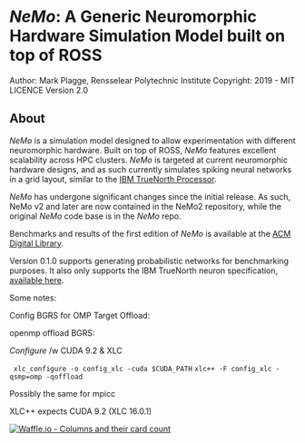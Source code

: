 
# *NeMo*: A Generic Neuromorphic Hardware Simulation Model built on top of ROSS
Author: Mark Plagge, Rensselear Polytechnic Institute
Copyright: 2019 - MIT LICENCE
Version 2.0
## About ##


*NeMo* is a simulation model designed to allow experimentation with different neuromorphic hardware. Built on top of ROSS, *NeMo* features excellent scalability across HPC clusters. *NeMo* is targeted at current neuromorphic hardware designs, and as such currently simulates spiking neural networks in a grid layout, similar to the [IBM TrueNorth Processor](http://science.sciencemag.org/content/345/6197/668.short). 

*NeMo* has undergone significant changes since the initial release. As such, NeMo v2 and later are now contained in the NeMo2 repository, while the original *NeMo* code base is in the *NeMo* repo. 

Benchmarks and results of the first edition of *NeMo* is available at the [ACM Digital Library](http://doi.acm.org/10.1145/2901378.2901392). 


Version 0.1.0 supports generating probabilistic networks for benchmarking purposes. It also only supports the IBM TrueNorth neuron specification, [available here](http://ieeexplore.ieee.org/xpls/abs_all.jsp?arnumber=6707077&tag=1).




Some notes:


Config BGRS for OMP Target Offload:

openmp offload BGRS:
  
  *Configure* /w CUDA 9.2 & XLC
  
 ` xlc_configure -o config_xlc -cuda $CUDA_PATH` 
  `xlc++ -F config_xlc -qsmp=omp -qoffload`
  
  Possibly the same for mpicc
  
  XLC++ expects CUDA 9.2 (XLC 16.0.1)

[![Waffle.io - Columns and their card count](https://badge.waffle.io/d8e07f08b2592fb5c5a8bc4d85ec47e196bb8d69cf14e1ad5068e0ba9fbdf8fe.svg?columns=all)](https://waffle.io/markplagge/NeMoXe)
